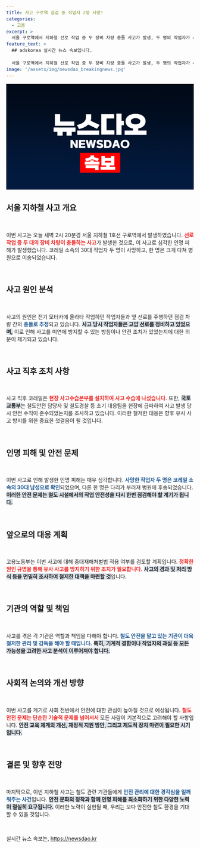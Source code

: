 ```yaml
---
title: 사고 구로역 점검 중 작업자 2명 사망!
categories:
  - 고용
excerpt: >
  서울 구로역에서 지하철 선로 작업 중 두 장비 차량 충돌 사고가 발생, 두 명의 작업자가 사망했습니다. 고용노동부는 중대재해처벌법 적용 여부를 검토 중이며, 사고 원인 조사에 착수했습니다.
feature_text: >
  ## adskorea 실시간 뉴스 속보입니다.

  서울 구로역에서 지하철 선로 작업 중 두 장비 차량 충돌 사고가 발생, 두 명의 작업자가 사망했습니다. 고용노동부는 중대재해처벌법 적용 여부를 검토 중이며, 사고 원인 조사에 착수했습니다.
image: '/assets/img/newsdao_breakingnews.jpg'
---
```


<p><img src="/assets/img/newsdao_breakingnews.jpg" alt="adskorea 속보" /></p>

<h2 data-ke-size="size26">서울 지하철 사고 개요</h2>

<p data-ke-size="size16">&nbsp;</p>

<p>이번 사고는 오늘 새벽 2시 20분경 서울 지하철 1호선 구로역에서 발생하였습니다. <b><span style="color: #ee2323;">선로 작업 중 두 대의 장비 차량이 충돌하는 사고</span></b>가 발생한 것으로, 이 사고로 심각한 인명 피해가 발생했습니다. 코레일 소속의 30대 작업자 두 명이 사망하고, 한 명은 크게 다쳐 병원으로 이송되었습니다. </p>

<p data-ke-size="size16">&nbsp;</p>

<h2 data-ke-size="size26">사고 원인 분석</h2>

<p data-ke-size="size16">&nbsp;</p>

<p>사고의 원인은 전기 모터카에 올라타 작업하던 작업자들과 옆 선로를 주행하던 점검 차량 간의 <b><span style="color: #1a5490;">충돌로 추정</span></b>되고 있습니다. <b><span style="background-color: #21538527;">사고 당시 작업자들은 고압 선로를 정비하고 있었으며,</span></b> 이로 인해 사고를 미연에 방지할 수 있는 방침이나 안전 조치가 있었는지에 대한 의문이 제기되고 있습니다. </p>

<p data-ke-size="size16">&nbsp;</p>

<h2 data-ke-size="size26">사고 직후 조치 사항</h2>

<p data-ke-size="size16">&nbsp;</p>

<p>사고 직후 코레일은 <b><span style="color: #ee2323;">현장 사고수습본부를 설치하여 사고 수습에 나섰습니다.</span></b> 또한, <b><span style="background-color: #21538527;">국토교통부</span></b>는 철도안전 담당자 및 철도경찰 등 초기 대응팀을 현장에 급파하여 사고 발생 당시 안전 수칙이 준수되었는지를 조사하고 있습니다. 이러한 철저한 대응은 향후 유사 사고 방지를 위한 중요한 첫걸음이 될 것입니다. </p>

<p data-ke-size="size16">&nbsp;</p>

<h2 data-ke-size="size26">인명 피해 및 안전 문제</h2>

<p data-ke-size="size16">&nbsp;</p>

<p>이번 사고로 인해 발생한 인명 피해는 매우 심각합니다. <b><span style="color: #1a5490;">사망한 작업자 두 명은 코레일 소속의 30대 남성으로 확인</span></b>되었으며, 다른 한 명은 다리가 부러져 병원에 후송되었습니다. <b><span style="background-color: #21538527;">이러한 안전 문제는 철도 시설에서의 작업 안전성을 다시 한번 점검해야 할 계기가 됩니다.</span></b> </p>

<p data-ke-size="size16">&nbsp;</p>

<h2 data-ke-size="size26">앞으로의 대응 계획</h2>

<p data-ke-size="size16">&nbsp;</p>

<p>고용노동부는 이번 사고에 대해 중대재해처벌법 적용 여부를 검토할 계획입니다. <b><span style="color: #ee2323;">정확한 원인 규명을 통해 유사 사고를 방지하기 위한 조치가 필요합니다.</span></b> <b><span style="background-color: #21538527;">사고의 경과 및 처리 방식 등을 면밀히 조사하여 철저한 대책을 마련할 것</span></b>입니다. </p>

<p data-ke-size="size16">&nbsp;</p>

<h2 data-ke-size="size26">기관의 역할 및 책임</h2>

<p data-ke-size="size16">&nbsp;</p>

<p>사고를 겪은 각 기관은 역할과 책임을 다해야 합니다. <b><span style="color: #1a5490;">철도 안전을 맡고 있는 기관이 더욱 철저한 관리 및 감독을 해야 할 때입니다.</span></b> <b><span style="background-color: #21538527;">특히, 기계적 결함이나 작업자의 과실 등 모든 가능성을 고려한 사고 분석이 이루어져야 합니다.</span></b> </p>

<p data-ke-size="size16">&nbsp;</p>

<h2 data-ke-size="size26">사회적 논의와 개선 방향</h2>

<p data-ke-size="size16">&nbsp;</p>

<p>이번 사고를 계기로 사회 전반에서 안전에 대한 관심이 높아질 것으로 예상됩니다. <b><span style="color: #ee2323;">철도 안전 문제는 단순한 기술적 문제를 넘어서서</span></b> 모든 사람이 기본적으로 고려해야 할 사항입니다. <b><span style="background-color: #21538527;">안전 교육 체계의 개선, 재정적 지원 방안, 그리고 제도적 장치 마련이 필요한 시기입니다.</span></b> </p>

<p data-ke-size="size16">&nbsp;</p>

<h2 data-ke-size="size26">결론 및 향후 전망</h2>

<p data-ke-size="size16">&nbsp;</p>

<p>마지막으로, 이번 지하철 사고는 철도 관련 기관들에게 <b><span style="color: #1a5490;">안전 관리에 대한 경각심을 일깨워주는 사건</span></b>입니다. <b><span style="background-color: #21538527;">안전 문화의 정착과 함께 인명 피해를 최소화하기 위한 다양한 노력이 절실히 요구됩니다.</span></b> 이러한 노력이 실현될 때, 우리는 보다 안전한 철도 환경을 기대할 수 있을 것입니다. </p>

<p data-ke-size="size16">&nbsp;</p>
실시간 뉴스 속보는, <a href="https://newsdao.kr" rel="dofollow">https://newsdao.kr</a>


